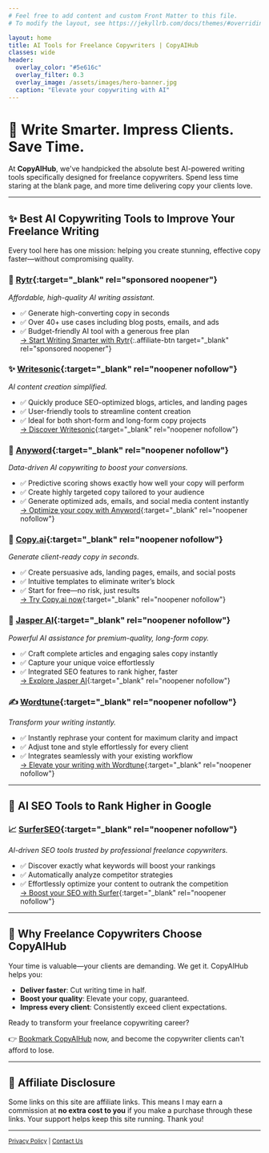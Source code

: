 ```yaml
---
# Feel free to add content and custom Front Matter to this file.
# To modify the layout, see https://jekyllrb.com/docs/themes/#overriding-theme-defaults

layout: home
title: AI Tools for Freelance Copywriters | CopyAIHub
classes: wide
header:
  overlay_color: "#5e616c"
  overlay_filter: 0.3
  overlay_image: /assets/images/hero-banner.jpg
  caption: "Elevate your copywriting with AI"
---
```


# 🚀 Write Smarter. Impress Clients. Save Time.

At **CopyAIHub**, we've handpicked the absolute best AI-powered writing tools specifically designed for freelance copywriters. Spend less time staring at the blank page, and more time delivering copy your clients love.

---

## ✨ Best AI Copywriting Tools to Improve Your Freelance Writing

Every tool here has one mission: helping you create stunning, effective copy faster—without compromising quality.

### 🤖 [Rytr](https://rytr.me/?via=copyaihub){:target="_blank" rel="sponsored noopener"}
*Affordable, high-quality AI writing assistant.*

- ✅ Generate high-converting copy in seconds
- ✅ Over 40+ use cases including blog posts, emails, and ads
- ✅ Budget-friendly AI tool with a generous free plan  
[→ Start Writing Smarter with Rytr](https://rytr.me/?via=copyaihub){:.affiliate-btn target="_blank" rel="sponsored noopener"}

### ✨ [Writesonic](https://writesonic.com/){:target="_blank" rel="noopener nofollow"}
*AI content creation simplified.*

- ✅ Quickly produce SEO-optimized blogs, articles, and landing pages
- ✅ User-friendly tools to streamline content creation
- ✅ Ideal for both short-form and long-form copy projects  
[→ Discover Writesonic](https://writesonic.com/){:target="_blank" rel="noopener nofollow"}

### 🧠 [Anyword](https://www.anyword.com/){:target="_blank" rel="noopener nofollow"}
*Data-driven AI copywriting to boost your conversions.*

- ✅ Predictive scoring shows exactly how well your copy will perform
- ✅ Create highly targeted copy tailored to your audience
- ✅ Generate optimized ads, emails, and social media content instantly  
[→ Optimize your copy with Anyword](https://www.anyword.com/){:target="_blank" rel="noopener nofollow"}

### 📝 [Copy.ai](https://copy.ai){:target="_blank" rel="noopener nofollow"}
*Generate client-ready copy in seconds.*

- ✅ Create persuasive ads, landing pages, emails, and social posts
- ✅ Intuitive templates to eliminate writer’s block
- ✅ Start for free—no risk, just results  
[→ Try Copy.ai now](https://copy.ai){:target="_blank" rel="noopener nofollow"}

### 🚀 [Jasper AI](https://jasper.ai){:target="_blank" rel="noopener nofollow"}
*Powerful AI assistance for premium-quality, long-form copy.*

- ✅ Craft complete articles and engaging sales copy instantly
- ✅ Capture your unique voice effortlessly
- ✅ Integrated SEO features to rank higher, faster  
[→ Explore Jasper AI](https://jasper.ai){:target="_blank" rel="noopener nofollow"}

### ✍️ [Wordtune](https://www.wordtune.com/){:target="_blank" rel="noopener nofollow"}
*Transform your writing instantly.*

- ✅ Instantly rephrase your content for maximum clarity and impact
- ✅ Adjust tone and style effortlessly for every client
- ✅ Integrates seamlessly with your existing workflow  
[→ Elevate your writing with Wordtune](https://www.wordtune.com/){:target="_blank" rel="noopener nofollow"}

---

## 🔎 AI SEO Tools to Rank Higher in Google

### 📈 [SurferSEO](https://surferseo.com){:target="_blank" rel="noopener nofollow"}
*AI-driven SEO tools trusted by professional freelance copywriters.*

- ✅ Discover exactly what keywords will boost your rankings
- ✅ Automatically analyze competitor strategies
- ✅ Effortlessly optimize your content to outrank the competition  
[→ Boost your SEO with Surfer](https://surferseo.com){:target="_blank" rel="noopener nofollow"}

---

## 🥇 Why Freelance Copywriters Choose CopyAIHub

Your time is valuable—your clients are demanding. We get it. CopyAIHub helps you:

- **Deliver faster**: Cut writing time in half.
- **Boost your quality**: Elevate your copy, guaranteed.
- **Impress every client**: Consistently exceed client expectations.

Ready to transform your freelance copywriting career?

👉 [Bookmark CopyAIHub](https://copyaihub.com) now, and become the copywriter clients can't afford to lose.

---
## 🛑 Affiliate Disclosure
<div class="affiliate-disclosure">
Some links on this site are affiliate links. This means I may earn a commission at <strong>no extra cost to you</strong> if you make a purchase through these links. Your support helps keep this site running. Thank you!
</div>


---
<small>[Privacy Policy](/privacy) | [Contact Us](mailto:hello@copyaihub.com)</small>
